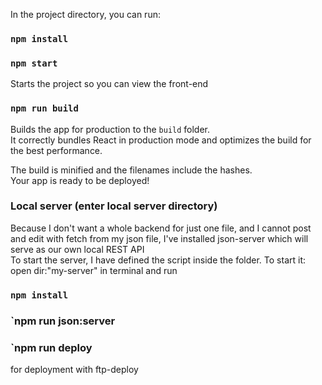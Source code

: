 In the project directory, you can run:

### `npm install`

### `npm start`

Starts the project so you can view the front-end

### `npm run build`

Builds the app for production to the `build` folder.<br>
It correctly bundles React in production mode and optimizes the build for the best performance.

The build is minified and the filenames include the hashes.<br>
Your app is ready to be deployed!

### Local server (enter local server directory)

Because I don't want a whole backend for just one file, and I cannot post and edit with fetch from my json file, I've installed json-server
which will serve as our own local REST API<br>
To start the server, I have defined the script inside the folder. To start it:<br>
open dir:"my-server" in terminal and run

### `npm install`

### `npm run json:server

### `npm run deploy

for deployment with ftp-deploy
